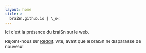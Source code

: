 ```yaml
---
layout: home
title: >
  braiSn.github.io | \_o<
---
```


Ici c'est la présence du braiSn sur le web.

Rejoins-nous sur [Reddit](https://www.reddit.com/r/braisn/). Vite, avant que le braiSn ne disparaisse de nouveau!
